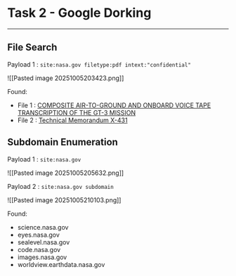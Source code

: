 # Task 2 - Google Dorking
---

## File Search

Payload 1 : `site:nasa.gov filetype:pdf intext:"confidential"`

![[Pasted image 20251005203423.png]]

Found:

- File 1 : [COMPOSITE AIR-TO-GROUND AND ONBOARD VOICE TAPE TRANSCRIPTION OF THE GT-3 MISSION](https://historycollection.jsc.nasa.gov/JSCHistoryPortal/history/mission_trans/GT03_TEC.PDF)
- File 2 : [Technical Memorandum X-431](https://ntrs.nasa.gov/api/citations/19630004032/downloads/19630004032.pdf)

## Subdomain Enumeration

Payload 1 : `site:nasa.gov`


![[Pasted image 20251005205632.png]]

Payload 2 : `site:nasa.gov subdomain`

![[Pasted image 20251005210103.png]]

Found:
- science.nasa.gov
- eyes.nasa.gov
- sealevel.nasa.gov
- code.nasa.gov
- images.nasa.gov
- worldview.earthdata.nasa.gov

